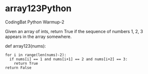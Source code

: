 # array123Python
CodingBat Python Warmup-2

Given an array of ints, return True if the sequence of numbers 1, 2, 3 appears in the array somewhere.

def array123(nums):

    for i in range(len(nums)-2):
      if nums[i] == 1 and nums[i+1] == 2 and nums[i+2] == 3:
        return True
    return False

